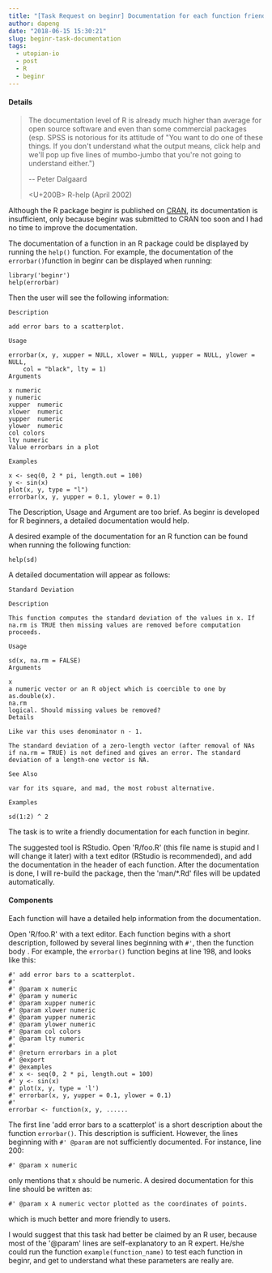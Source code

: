 ```yaml
---
title: "[Task Request on beginr] Documentation for each function friendly to R beginners"
author: dapeng
date: "2018-06-15 15:30:21"
slug: beginr-task-documentation
tags: 
  - utopian-io
  - post
  - R
  - beginr
---
```



#### Details

> The documentation level of R is already much higher than average for open source software and even than some commercial packages (esp. SPSS is notorious for its attitude of "You want to do one of these things. If you don't understand what the output means, click help and we'll pop up five lines of mumbo-jumbo that you're not going to understand either.")
>
>    -- Peter Dalgaard
>
> <U+200B>      R-help (April 2002)



Although the R package beginr is published on [CRAN](https://cran.r-project.org/package=beginr), its documentation is insufficient, only because beginr was submitted to CRAN too soon and I had no time to improve the documentation. 

The documentation of a function in an R package could be displayed by running the `help()` function. For example, the documentation of the `errorbar()`function in beginr can be displayed when running:

```
library('beginr')
help(errorbar)
```

Then the user will see the following information:

```
Description

add error bars to a scatterplot.

Usage

errorbar(x, y, xupper = NULL, xlower = NULL, yupper = NULL, ylower = NULL, 
    col = "black", lty = 1)
Arguments

x numeric
y numeric
xupper	numeric
xlower	numeric
yupper	numeric
ylower	numeric
col	colors
lty	numeric
Value errorbars in a plot

Examples

x <- seq(0, 2 * pi, length.out = 100)
y <- sin(x)
plot(x, y, type = "l")
errorbar(x, y, yupper = 0.1, ylower = 0.1)
```

The Description, Usage and Argument are too brief. As beginr is developed for R beginners, a detailed documentation would help.

A desired example of the documentation for an R function can be found when running the following function:

```
help(sd)
```

A detailed documentation will appear as follows:

```
Standard Deviation

Description

This function computes the standard deviation of the values in x. If na.rm is TRUE then missing values are removed before computation proceeds.

Usage

sd(x, na.rm = FALSE)
Arguments

x	
a numeric vector or an R object which is coercible to one by as.double(x).
na.rm	
logical. Should missing values be removed?
Details

Like var this uses denominator n - 1.

The standard deviation of a zero-length vector (after removal of NAs if na.rm = TRUE) is not defined and gives an error. The standard deviation of a length-one vector is NA.

See Also

var for its square, and mad, the most robust alternative.

Examples

sd(1:2) ^ 2
```

The task is to write a friendly documentation for each function in beginr.

The suggested tool is RStudio. Open 'R/foo.R' (this file name is stupid and I will change it later) with a text editor (RStudio is recommended), and add the documentation in the header of each function. After the documentation is done, I will re-build the package, then the 'man/*.Rd' files will be updated automatically.


#### Components

Each function will have a detailed help information from the documentation.

Open 'R/foo.R'  with a text editor. Each function begins with a short description, followed by several lines beginning with `#'`, then the function body . For example, the `errorbar()` function begins at line 198, and looks like this:

```
#' add error bars to a scatterplot.
#'
#' @param x numeric
#' @param y numeric
#' @param xupper numeric
#' @param xlower numeric
#' @param yupper numeric
#' @param ylower numeric
#' @param col colors
#' @param lty numeric
#'
#' @return errorbars in a plot
#' @export
#' @examples
#' x <- seq(0, 2 * pi, length.out = 100)
#' y <- sin(x)
#' plot(x, y, type = 'l')
#' errorbar(x, y, yupper = 0.1, ylower = 0.1)
#'
errorbar <- function(x, y, ......
```

The first line 'add error bars to a scatterplot' is a short description about the function `errorbar()`. This description is sufficient. However, the lines beginning with `#' @param` are not sufficiently documented.  For instance, line  200:

```
#' @param x numeric
```

only mentions that x should be numeric. A desired documentation for this line should be written as:
 
```
#' @param x A numeric vector plotted as the coordinates of points. 
```

which is much better and more friendly to users.

I would suggest that this task had better be claimed by an R user, because most of the '@param' lines are self-explanatory to an R expert. He/she could run the function `example(function_name)` to test each function in beginr, and get to understand what these parameters are really are.

